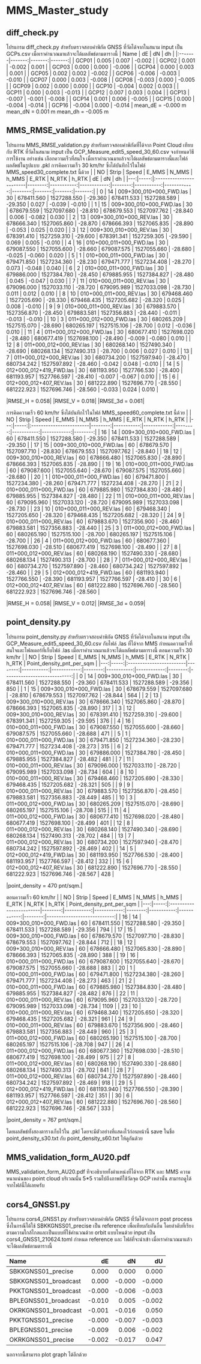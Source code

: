 #  MMS_Master_study
## diff_check.py
โปรแกรม diff_check.py สำหรับตรวจสอบค่าพิกัด GNSS ที่วัดได้จากในสนาม
input เป็น GCPs.csv 
เมื่อเราคำนวณมาแล้วจะได้ผลลัพธ์ตามตารางนี้
| Name   |     dE |     dN |     dh |
|:-------|-------:|-------:|-------:|
| GCP01  |  0.005 |  0.007 | -0.002 |
| GCP02  |  0.001 | -0.002 |  0.001 |
| GCP03  |  0.000 |  0.000 | -0.006 |
| GCP04  |  0.000 |  0.003 |  0.001 |
| GCP05  |  0.002 |  0.002 | -0.002 |
| GCP06  | -0.006 | -0.003 | -0.010 |
| GCP07  |  0.000 |  0.003 | -0.008 |
| GCP08  | -0.003 |  0.000 | -0.005 |
| GCP09  |  0.002 |  0.000 |  0.000 |
| GCP10  | -0.004 |  0.002 |  0.003 |
| GCP11  |  0.000 |  0.003 | -0.013 |
| GCP12  |  0.007 |  0.003 |  0.004 |
| GCP13  | -0.007 | -0.001 | -0.008 |
| GCP14  |  0.001 |  0.006 | -0.005 |
| GCP15  |  0.000 | -0.004 | -0.014 |
| GCP16  | -0.004 |  0.000 | -0.014 |
mean_dE = -0.000 m
mean_dN = 0.001 m
mean_dh = -0.005 m

## MMS_RMSE_validation.py
โปรแกรม MMS_RMSE_validation.py สำหรับตรวจสอบค่าพิกัดที่ได้จาก Point Cloud เทียบกับ RTK ที่วัดในสนาม
input เป็น GCP_Measure_edit5_speed_30_60.csv
จงกำหนดวิธีการใช้งาน อย่างเช่น เลือกความเร็วที่สนใจ
เมื่อเราคำนวณมาแล้วจะได้ผลลัพธ์ตามตารางนี้และไฟล์ผลลัพธ์ในรูปแบบ .pkl
การคิดความเร็ว 30 km/hr ซึ่งได้บันทึกไว้ในไฟล์ MMS_speed30_complete.txt นี้ด้วย
|    |   NO | Strip                   |   Speed |      E_MMS |       N_MMS |   h_MMS |      E_RTK |       N_RTK |   h_RTK |     dE |     dN |     dh |
|---:|-----:|:------------------------|--------:|-----------:|------------:|--------:|-----------:|------------:|--------:|-------:|-------:|-------:|
|  0 |   14 | 009+300_010+000_FWD.las |      30 | 678411.560 | 1527288.550 | -29.360 | 678411.533 | 1527288.589 | -29.350 |  0.027 | -0.039 | -0.010 |
|  1 |   15 | 009+300_010+000_FWD.las |      30 | 678679.559 | 1527097.680 | -28.810 | 678679.553 | 1527097.762 | -28.840 |  0.006 | -0.082 |  0.030 |
|  2 |   13 | 009+300_010+000_REV.las |      30 | 678666.340 | 1527065.860 | -28.870 | 678666.393 | 1527065.835 | -28.890 | -0.053 |  0.025 |  0.020 |
|  3 |   12 | 009+300_010+000_REV.las |      30 | 678391.410 | 1527259.310 | -29.600 | 678391.341 | 1527259.305 | -29.590 |  0.069 |  0.005 | -0.010 |
|  4 |   16 | 010+000_011+000_FWD.las |      30 | 679087.550 | 1527055.600 | -28.660 | 679087.575 | 1527055.660 | -28.680 | -0.025 | -0.060 |  0.020 |
|  5 |    1 | 010+000_011+000_FWD.las |      30 | 679471.850 | 1527234.360 | -28.230 | 679471.777 | 1527234.408 | -28.270 |  0.073 | -0.048 |  0.040 |
|  6 |    2 | 010+000_011+000_FWD.las |      30 | 679886.000 | 1527384.780 | -28.450 | 679885.955 | 1527384.827 | -28.480 |  0.045 | -0.047 |  0.030 |
|  7 |   11 | 010+000_011+000_REV.las |      30 | 679096.000 | 1527033.110 | -28.720 | 679095.989 | 1527033.098 | -28.730 |  0.011 |  0.012 |  0.010 |
|  8 |   10 | 010+000_011+000_REV.las |      30 | 679468.460 | 1527205.690 | -28.330 | 679468.435 | 1527205.682 | -28.320 |  0.025 |  0.008 | -0.010 |
|  9 |    9 | 010+000_011+000_REV.las |      30 | 679883.570 | 1527356.870 | -28.450 | 679883.581 | 1527356.883 | -28.440 | -0.011 | -0.013 | -0.010 |
| 10 |    3 | 011+000_012+000_FWD.las |      30 | 680265.209 | 1527515.070 | -28.690 | 680265.197 | 1527515.106 | -28.700 |  0.012 | -0.036 |  0.010 |
| 11 |    4 | 011+000_012+000_FWD.las |      30 | 680677.410 | 1527698.020 | -28.480 | 680677.419 | 1527698.100 | -28.490 | -0.009 | -0.080 |  0.010 |
| 12 |    8 | 011+000_012+000_REV.las |      30 | 680268.140 | 1527490.340 | -28.690 | 680268.134 | 1527490.313 | -28.700 |  0.006 |  0.027 |  0.010 |
| 13 |    7 | 011+000_012+000_REV.las |      30 | 680734.200 | 1527597.940 | -28.470 | 680734.242 | 1527597.892 | -28.460 | -0.042 |  0.048 | -0.010 |
| 14 |    5 | 012+000_012+419_FWD.las |      30 | 681193.950 | 1527766.530 | -28.400 | 681193.957 | 1527766.597 | -28.410 | -0.007 | -0.067 |  0.010 |
| 15 |    6 | 012+000_012+407_REV.las |      30 | 681222.890 | 1527696.770 | -28.550 | 681222.923 | 1527696.746 | -28.560 | -0.033 |  0.024 |  0.010 |

|RMSE_H  = 0.058|
|RMSE_V  = 0.018|
|RMSE_3d = 0.061|

การคิดความเร็ว 60 km/hr ซึ่งได้บันทึกไว้ในไฟล์ MMS_speed60_complete.txt นี้ด้วย
|    |   NO | Strip                   |   Speed |      E_MMS |       N_MMS |   h_MMS |      E_RTK |       N_RTK |   h_RTK |
|---:|-----:|:------------------------|--------:|-----------:|------------:|--------:|-----------:|------------:|--------:|
| 16 |   14 | 009+300_010+000_FWD.las |      60 | 678411.550 | 1527288.580 | -29.350 | 678411.533 | 1527288.589 | -29.350 |
| 17 |   15 | 009+300_010+000_FWD.las |      60 | 678679.570 | 1527097.710 | -28.830 | 678679.553 | 1527097.762 | -28.840 |
| 18 |   12 | 009+300_010+000_REV.las |      60 | 678666.480 | 1527065.830 | -28.890 | 678666.393 | 1527065.835 | -28.890 |
| 19 |   16 | 010+000_011+000_FWD.las |      60 | 679087.600 | 1527055.640 | -28.670 | 679087.575 | 1527055.660 | -28.680 |
| 20 |    1 | 010+000_011+000_FWD.las |      60 | 679471.800 | 1527234.380 | -28.260 | 679471.777 | 1527234.408 | -28.270 |
| 21 |    2 | 010+000_011+000_FWD.las |      60 | 679885.980 | 1527384.830 | -28.480 | 679885.955 | 1527384.827 | -28.480 |
| 22 |   11 | 010+000_011+000_REV.las |      60 | 679095.960 | 1527033.120 | -28.720 | 679095.989 | 1527033.098 | -28.730 |
| 23 |   10 | 010+000_011+000_REV.las |      60 | 679468.340 | 1527205.650 | -28.320 | 679468.435 | 1527205.682 | -28.320 |
| 24 |    9 | 010+000_011+000_REV.las |      60 | 679883.670 | 1527356.900 | -28.460 | 679883.581 | 1527356.883 | -28.440 |
| 25 |    3 | 011+000_012+000_FWD.las |      60 | 680265.190 | 1527515.100 | -28.700 | 680265.197 | 1527515.106 | -28.700 |
| 26 |    4 | 011+000_012+000_FWD.las |      60 | 680677.360 | 1527698.030 | -28.510 | 680677.419 | 1527698.100 | -28.490 |
| 27 |    8 | 011+000_012+000_REV.las |      60 | 680268.190 | 1527490.330 | -28.680 | 680268.134 | 1527490.313 | -28.700 |
| 28 |    7 | 011+000_012+000_REV.las |      60 | 680734.270 | 1527597.890 | -28.460 | 680734.242 | 1527597.892 | -28.460 |
| 29 |    5 | 012+000_012+419_FWD.las |      60 | 681193.940 | 1527766.550 | -28.390 | 681193.957 | 1527766.597 | -28.410 |
| 30 |    6 | 012+000_012+407_REV.las |      60 | 681222.880 | 1527696.760 | -28.560 | 681222.923 | 1527696.746 | -28.560 |

|RMSE_H  = 0.058|
|RMSE_V  = 0.012|
|RMSE_3d = 0.059|

## point_density.py
โปรแกรม point_density.py สำหรับตรวจสอบค่าพิกัด GNSS ที่วัดได้จากในสนาม
input เป็น  GCP_Measure_edit5_speed_30_60.csv กับไฟล์ .las ที่ได้จาก MMS
กำหนดความเร็วที่สนใจและโฟลเดอร์ที่เก็บไฟล์ .las 
เมื่อเราคำนวณมาแล้วจะได้ผลลัพธ์ตามตารางนี้
ตอนความเร็ว 30 km/hr
|    |   NO | Strip                   |   Speed |      E_MMS |       N_MMS |   h_MMS |      E_RTK |       N_RTK |   h_RTK |   Point_density_pnt_per_sqm |
|---:|-----:|:------------------------|--------:|-----------:|------------:|--------:|-----------:|------------:|--------:|----------------------------:|
|  0 |   14 | 009+300_010+000_FWD.las |      30 | 678411.560 | 1527288.550 | -29.360 | 678411.533 | 1527288.589 | -29.356 |                         850 |
|  1 |   15 | 009+300_010+000_FWD.las |      30 | 678679.559 | 1527097.680 | -28.810 | 678679.553 | 1527097.762 | -28.844 |                         564 |
|  2 |   13 | 009+300_010+000_REV.las |      30 | 678666.340 | 1527065.860 | -28.870 | 678666.393 | 1527065.835 | -28.890 |                         317 |
|  3 |   12 | 009+300_010+000_REV.las |      30 | 678391.410 | 1527259.310 | -29.600 | 678391.341 | 1527259.305 | -29.595 |                         376 |
|  4 |   16 | 010+000_011+000_FWD.las |      30 | 679087.550 | 1527055.600 | -28.660 | 679087.575 | 1527055.660 | -28.688 |                         471 |
|  5 |    1 | 010+000_011+000_FWD.las |      30 | 679471.850 | 1527234.360 | -28.230 | 679471.777 | 1527234.408 | -28.273 |                         315 |
|  6 |    2 | 010+000_011+000_FWD.las |      30 | 679886.000 | 1527384.780 | -28.450 | 679885.955 | 1527384.827 | -28.482 |                         481 |
|  7 |   11 | 010+000_011+000_REV.las |      30 | 679096.000 | 1527033.110 | -28.720 | 679095.989 | 1527033.098 | -28.734 |                         604 |
|  8 |   10 | 010+000_011+000_REV.las |      30 | 679468.460 | 1527205.690 | -28.330 | 679468.435 | 1527205.682 | -28.321 |                         505 |
|  9 |    9 | 010+000_011+000_REV.las |      30 | 679883.570 | 1527356.870 | -28.450 | 679883.581 | 1527356.883 | -28.449 |                         485 |
| 10 |    3 | 011+000_012+000_FWD.las |      30 | 680265.209 | 1527515.070 | -28.690 | 680265.197 | 1527515.106 | -28.708 |                         515 |
| 11 |    4 | 011+000_012+000_FWD.las |      30 | 680677.410 | 1527698.020 | -28.480 | 680677.419 | 1527698.100 | -28.499 |                         401 |
| 12 |    8 | 011+000_012+000_REV.las |      30 | 680268.140 | 1527490.340 | -28.690 | 680268.134 | 1527490.313 | -28.702 |                         484 |
| 13 |    7 | 011+000_012+000_REV.las |      30 | 680734.200 | 1527597.940 | -28.470 | 680734.242 | 1527597.892 | -28.469 |                         402 |
| 14 |    5 | 012+000_012+419_FWD.las |      30 | 681193.950 | 1527766.530 | -28.400 | 681193.957 | 1527766.597 | -28.412 |                         332 |
| 15 |    6 | 012+000_012+407_REV.las |      30 | 681222.890 | 1527696.770 | -28.550 | 681222.923 | 1527696.746 | -28.567 |                         428 |

|point_density = 470 pnt/sqm.|

ตอนความเร็ว 60 km/hr
|    |   NO | Strip                   |   Speed |      E_MMS |       N_MMS |   h_MMS |      E_RTK |       N_RTK |   h_RTK |   Point_density_pnt_per_sqm |
|---:|-----:|:------------------------|--------:|-----------:|------------:|--------:|-----------:|------------:|--------:|----------------------------:|
| 16 |   14 | 009+300_010+000_FWD.las |      60 | 678411.550 | 1527288.580 | -29.350 | 678411.533 | 1527288.589 | -29.356 |                         794 |
| 17 |   15 | 009+300_010+000_FWD.las |      60 | 678679.570 | 1527097.710 | -28.830 | 678679.553 | 1527097.762 | -28.844 |                         712 |
| 18 |   12 | 009+300_010+000_REV.las |      60 | 678666.480 | 1527065.830 | -28.890 | 678666.393 | 1527065.835 | -28.890 |                         388 |
| 19 |   16 | 010+000_011+000_FWD.las |      60 | 679087.600 | 1527055.640 | -28.670 | 679087.575 | 1527055.660 | -28.688 |                         883 |
| 20 |    1 | 010+000_011+000_FWD.las |      60 | 679471.800 | 1527234.380 | -28.260 | 679471.777 | 1527234.408 | -28.273 |                         463 |
| 21 |    2 | 010+000_011+000_FWD.las |      60 | 679885.980 | 1527384.830 | -28.480 | 679885.955 | 1527384.827 | -28.482 |                         876 |
| 22 |   11 | 010+000_011+000_REV.las |      60 | 679095.960 | 1527033.120 | -28.720 | 679095.989 | 1527033.098 | -28.734 |                        1109 |
| 23 |   10 | 010+000_011+000_REV.las |      60 | 679468.340 | 1527205.650 | -28.320 | 679468.435 | 1527205.682 | -28.321 |                         961 |
| 24 |    9 | 010+000_011+000_REV.las |      60 | 679883.670 | 1527356.900 | -28.460 | 679883.581 | 1527356.883 | -28.449 |                         960 |
| 25 |    3 | 011+000_012+000_FWD.las |      60 | 680265.190 | 1527515.100 | -28.700 | 680265.197 | 1527515.106 | -28.708 |                         947 |
| 26 |    4 | 011+000_012+000_FWD.las |      60 | 680677.360 | 1527698.030 | -28.510 | 680677.419 | 1527698.100 | -28.499 |                         975 |
| 27 |    8 | 011+000_012+000_REV.las |      60 | 680268.190 | 1527490.330 | -28.680 | 680268.134 | 1527490.313 | -28.702 |                         841 |
| 28 |    7 | 011+000_012+000_REV.las |      60 | 680734.270 | 1527597.890 | -28.460 | 680734.242 | 1527597.892 | -28.469 |                         918 |
| 29 |    5 | 012+000_012+419_FWD.las |      60 | 681193.940 | 1527766.550 | -28.390 | 681193.957 | 1527766.597 | -28.412 |                         351 |
| 30 |    6 | 012+000_012+407_REV.las |      60 | 681222.880 | 1527696.760 | -28.560 | 681222.923 | 1527696.746 | -28.567 |                         333 |

|point_density = 767 pnt/sqm.|

โดยผลลัพธ์ทั้งสองตารางเก็บไว้ใน .pkl โดยจะมีตัวอย่างที่แสดงไว้ก่อนหน้านี้ save ในชื่อ point_density_s30.txt กับ point_density_s60.txt ให้ดูกันด้วย

## MMS_validation_form_AU20.pdf
MMS_validation_form_AU20.pdf ทีจะอธิบายทั้งตำแหน่งที่ได้จาก RTK และ MMS ความหนาแน่นของ point cloud บริเวณนั้น 5*5 รวมไปถึงภาพทีใช้วัดจุด GCP เหล่านั้น สามารถดูได้จากไฟล์นี้ได้เลยครับ

## cors4_GNSS1.py
โปรแกรม cors4_GNSS1.py สำหรับตรวจสอบค่าพิกัด GNSS ที่วัดได้จากการ post process ซึ่งในกรณีได้ใช้ SBKKGNSS01_precise เป็น reference เพื่อเทียบกับอันอื่น โดยลำดับที่เรียงตามความใกล้ไกลและเป็นแบบที่ใช้คำนวณด้วย orbit แบบไหนด้วย
input เป็น  cors4_GNSS1_210624.toml
กำหนด reference และ ไฟล์ที่จะนำเข้า
เมื่อเราคำนวณมาแล้วจะได้ผลลัพธ์ตามตารางนี้ 

| Name                 |     dE |     dN |     dU |
|:---------------------|-------:|-------:|-------:|
| SBKKGNSS01_precise   |  0.000 |  0.000 |  0.000 |
| SBKKGNSS01_broadcast |  0.000 | -0.000 | -0.000 |
| PKKTGNSS01_broadcast | -0.000 | -0.006 | -0.003 |
| BPLEGNSS01_broadcast | -0.010 |  0.005 | -0.002 |
| OKRKGNSS01_broadcast | -0.001 | -0.016 |  0.050 |
| PKKTGNSS01_precise   | -0.000 | -0.007 | -0.003 |
| BPLEGNSS01_precise   | -0.009 |  0.006 | -0.002 |
| OKRKGNSS01_precise   | -0.002 | -0.017 |  0.047 |

นอกจากนี้สามารถ plot graph ได้อีกด้วย
